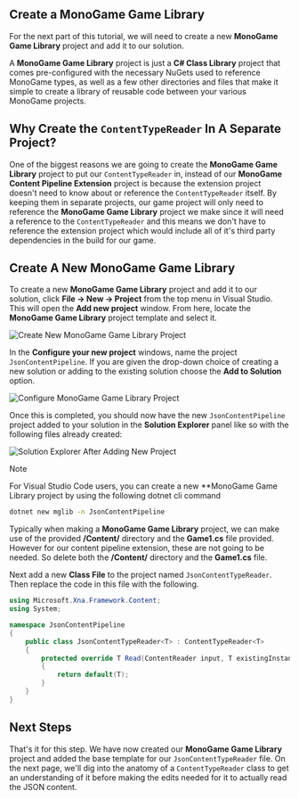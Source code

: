 ## Create a MonoGame Game Library
For the next part of this tutorial, we will need to create a new **MonoGame Game Library** project and add it to our solution.  

A **MonoGame Game Library** project is just a **C# Class Library** project that comes pre-configured with the necessary NuGets used to reference MonoGame types, as well as a few other directories and files that make it simple to create a library of reusable code between your various MonoGame projects.

## Why Create the `ContentTypeReader` In A Separate Project?
One of the biggest reasons we are going to create the **MonoGame Game Library** project to put our `ContentTypeReader` in, instead of our **MonoGame Content Pipeline Extension** project is because the extension project doesn't need to know about or reference the `ContentTypeReader` itself.  By keeping them in separate projects, our game project will only need to reference the **MonoGame Game Library** project we make since it will need a reference to the `ContentTypeReader` and this means we don't have to reference the extension project which would include all of it's third party dependencies in the build for our game.

## Create A New MonoGame Game Library
To create a new **MonoGame Game Library** project and add it to our solution, click **File -> New -> Project** from the top menu in Visual Studio.  This will open the **Add new project** window.  From here, locate the **MonoGame Game Library** project template and select it.

![Create New MonoGame Game Library Project](~/images/tutorials/monogame-tutorials/content-pipeline-extension/create-new-class-library.png)

In the **Configure your new project** windows, name the project `JsonContentPipeline`.  If you are given the drop-down choice of creating a new solution or adding to the existing solution choose the **Add to Solution** option.

![Configure MonoGame Game Library Project](~/images/tutorials/monogame-tutorials/content-pipeline-extension/configure-class-library.png)

Once this is completed, you should now have the new `JsonContentPipeline` project added to your solution in the **Solution Explorer** panel like so with the following files already created:

![Solution Explorer After Adding New Project](~/images/tutorials/monogame-tutorials/content-pipeline-extension/solution-explorer-class-lib.png)

> [!NOTE]
> For Visual Studio Code users, you can create a new **MonoGame Game Library project by using the following dotnet cli command
> ```sh
> dotnet new mglib -n JsonContentPipeline
> ```

Typically when making a **MonoGame Game Library** project, we can make use of the provided **/Content/** directory and the **Game1.cs** file provided.  However for our content pipeline extension, these are not going to be needed. So delete both the **/Content/** directory and the **Game1.cs** file.

Next add a new **Class File** to the project named `JsonContentTypeReader`.  Then replace the code in this file with the following.

```cs
using Microsoft.Xna.Framework.Content;
using System;

namespace JsonContentPipeline
{
    public class JsonContentTypeReader<T> : ContentTypeReader<T>
    {
        protected override T Read(ContentReader input, T existingInstance)
        {
            return default(T);
        }
    }
}
```

## Next Steps
That's it for this step. We have now created our **MonoGame Game Library** project and added the base template for our `JsonContentTypeReader` file.  On the next page, we'll dig into the anatomy of a `ContentTypeReader` class to get an understanding of it before making the edits needed for it to actually read the JSON content.





